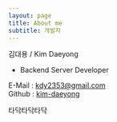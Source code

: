 ```yaml
---
layout: page
title: About me
subtitle: 개발자
---
```


김대용 / Kim Daeyong  

* Backend Server Developer

E-Mail : <kdy2353@gmail.com>  
Github : [kim-daeyong](https://github.com/kim-daeyong)
  
타닥타닥타닥  

<!-- ![img](https://user-images.githubusercontent.com/45562285/126071086-21d3f9c6-22bf-4147-848e-a6515f17014e.jpg) -->





